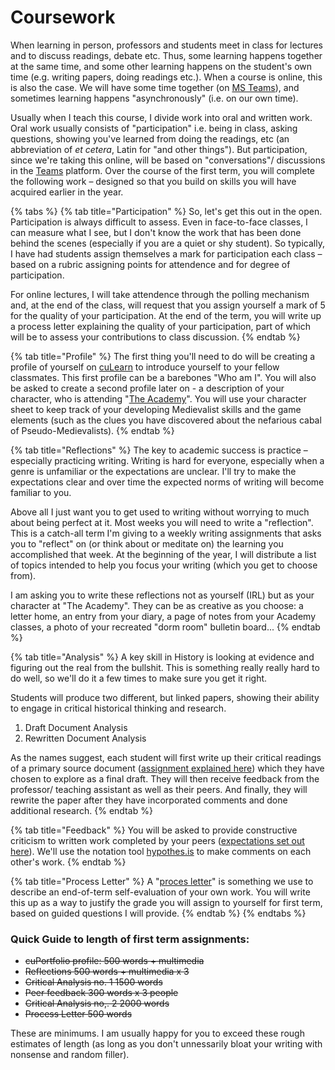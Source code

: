 # Coursework

When learning in person, professors and students meet in class for lectures and to discuss readings, debate etc. Thus, some learning happens together at the same time, and some other learning happens on the student's own time \(e.g. writing papers, doing readings etc.\). When a course is online, this is also the case. We will have some time together \(on [MS Teams](../../digital-tools/teams.md)\), and sometimes learning happens "asynchronously" \(i.e. on our own time\). 

Usually when I teach this course, I divide work into oral and written work. Oral work usually consists of "participation" i.e. being in class, asking questions, showing you've learned from doing the readings, etc \(an abbreviation of _et cetera_, Latin for "and other things"\). But participation, since we're taking this online, will be based on "conversations"/ discussions in the [Teams](../../digital-tools/teams.md) platform. Over the course of the first term, you will complete the following work – designed so that you build on skills you will have acquired earlier in the year. 

{% tabs %}
{% tab title="Participation" %}
So, let's get this out in the open. Participation is always difficult to assess. Even in face-to-face classes, I can measure what I see, but I don't know the work that has been done behind the scenes \(especially if you are a quiet or shy student\). So typically, I have had students assign themselves a mark for participation each class – based on a rubric assigning points for attendence and for degree of participation. 

For online lectures, I will take attendence through the polling mechanism and, at the end of the class, will request that you assign yourself a mark of 5 for the quality of your participation. At the end of the term, you will write up a process letter explaining the quality of your participation, part of which will be to assess your contributions to class discussion.
{% endtab %}

{% tab title="Profile" %}
The first thing you'll need to do will be creating a profile of yourself on [cuLearn](../../digital-tools/culearn.md) to introduce yourself to your fellow classmates. This first profile can be a barebones "Who am I". You will also be asked to create a second profile later on - a description of your character, who is attending "[The Academy](../../game-based-learning.md)". You will use your character sheet to keep track of your developing Medievalist skills and the game elements \(such as the clues you have discovered about the nefarious cabal of Pseudo-Medievalists\). 
{% endtab %}

{% tab title="Reflections" %}
The key to academic success is practice – especially practicing writing. Writing is hard for everyone, especially when a genre is unfamiliar or the expectations are unclear. I'll try to make the expectations clear and over time the expected norms of  writing will become familiar to you.

Above all I just want you to get used to writing without worrying to much about being perfect at it. Most weeks you will need to write a "reflection". This is a catch-all term I'm giving to a weekly writing assignments that asks you to "reflect" on \(or think about or meditate on\) the learning you accomplished that week. At the beginning of the year, I will distribute a list of topics intended to help you focus your writing \(which you get to choose from\). 

I am asking you to write these reflections not as yourself \(IRL\) but as your character at "The Academy". They can be as creative as you choose: a letter home, an entry from your diary, a page of notes from your Academy classes, a photo of your recreated "dorm room" bulletin board...
{% endtab %}

{% tab title="Analysis" %}
A key skill in History is looking at evidence and figuring out the real from the bullshit. This is something really really hard to do well, so we'll do it a few times to make sure you get it right. 

Students will produce two different, but linked papers, showing their ability to engage in critical historical thinking and research. 

1. Draft Document Analysis
2. Rewritten Document Analysis

As the names suggest, each student will first write up their critical readings of a primary source document \([assignment explained here]()\) which they have chosen to explore as a final draft. They will then receive feedback from the professor/ teaching assistant as well as their peers. And finally, they will rewrite the paper after they have incorporated comments and done additional research. 
{% endtab %}

{% tab title="Feedback" %}
 You will be asked to provide constructive criticism to written work completed by your peers \([expectations set out here]()\). We'll use the notation tool [hypothes.is]() to make comments on each other's work. 
{% endtab %}

{% tab title="Process Letter" %}
A "[proces letter]()" is something we use to describe an end-of-term self-evaluation of your own work. You will write this up as a way to justify the grade you will assign to yourself for first term, based on guided questions I will provide. 
{% endtab %}
{% endtabs %}

### **Quick Guide to length of first term assignments**:

* ~~cuPortfolio profile:                                   500 words + multimedia~~
* ~~Reflections                                                500 words + multimedia x 3~~
* ~~Critical Analysis no. 1                              1500 words~~
* ~~Peer feedback                                           300 words x 3 people~~
* ~~Critical Analysis no,. 2                              2000 words~~
* ~~Process Letter                                           500 words~~

These are minimums. I am usually happy for you to exceed these rough estimates of length \(as long as you don't unnessarily bloat your writing with nonsense and random filler\).

